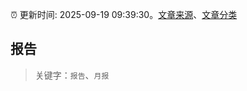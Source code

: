 :alarm_clock: 更新时间: 2025-09-19 09:39:30。[文章来源](/README.md)、[文章分类](/TAGS.md)

## 报告


> 关键字：`报告`、`月报`



